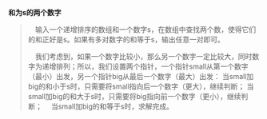 **和为s的两个数字**


> 　输入一个递增排序的数组和一个数字s，在数组中查找两个数，使得它们的和正好是s。如果有多对数字的和等于s，输出任意一对即可。
>
> 　我们考虑到，如果一个数字比较小，那么另一个数字一定比较大，同时数字为递增排列；所以，我们设置两个指针，一个指针small从第一个数字（最小）出发，另一个指针big从最后一个数字（最大）出发：
> 当small加big的和小于s时，只需要将small指向后一个数字（更大），继续判断；
>当small加big的和大于s时，只需要将big指向前一个数字（更小），继续判断；
>　当small加big的和等于s时，求解完成。